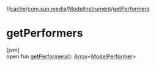 //[cache](../../../index.md)/[com.sun.media](../index.md)/[ModelInstrument](index.md)/[getPerformers](get-performers.md)

# getPerformers

[jvm]\
open fun [getPerformers](get-performers.md)(): [Array](https://kotlinlang.org/api/latest/jvm/stdlib/kotlin/-array/index.html)&lt;[ModelPerformer](../-model-performer/index.md)&gt;
